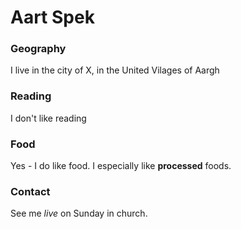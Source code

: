 # Aart Spek

### Geography

I live in the city of X, in the United Vilages of Aargh

### Reading

I don't like reading

### Food

Yes - I do like food. 
I especially like **processed** foods.

### Contact

See me *live* on Sunday in church.
